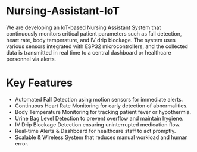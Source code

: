 # Nursing-Assistant-IoT

We are developing an IoT-based Nursing Assistant System that continuously monitors critical patient parameters such as fall detection, heart rate, body temperature, and IV drip blockage. The system uses various sensors integrated with ESP32 microcontrollers, and the collected data is transmitted in real time to a central dashboard or healthcare personnel via alerts.

# Key Features

- Automated Fall Detection using motion sensors for immediate alerts.
- Continuous Heart Rate Monitoring for early detection of abnormalities.
- Body Temperature Monitoring for tracking patient fever or hypothermia.
- Urine Bag Level Detection to prevent overflow and maintain hygiene.
- IV Drip Blockage Detection ensuring uninterrupted medication flow.
- Real-time Alerts & Dashboard for healthcare staff to act promptly.
- Scalable & Wireless System that reduces manual workload and human error.
